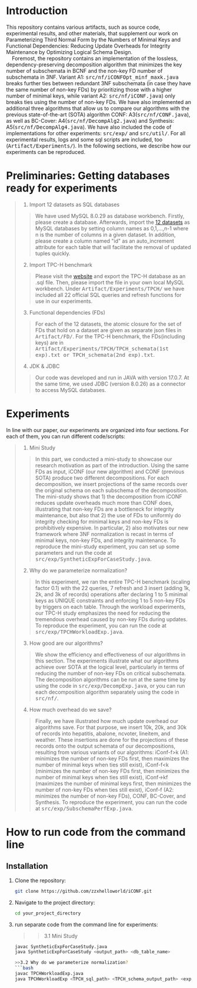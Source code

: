 # Introduction
This repository contains various artifacts, such as source code, experimental results, and other materials, that supplement our work on Parameterizing Third Normal Form by the Numbers of Minimal Keys and Functional Dependencies: Reducing Update Overheads for Integrity Maintenance by Optimizing Logical Schema Design.\
&nbsp;&nbsp;&nbsp;&nbsp;Foremost, the repository contains an implementation of the lossless, dependency-preserving decomposition algorithm that minimizes the key number of subschemata in BCNF and the non-key FD number of subschemata in 3NF. Variant A1: <kbd>src/nf/iCONFOpt_minf_maxk.java</kbd> breaks further ties between redundant 3NF subschemata (in case they have the same number of non-key FDs) by prioritizing those with a higher number of minimal keys, while variant A2: <kbd>src/nf/iCONF.java</kbd>) only breaks ties using the number of non-key FDs. We have also implemented an additional three algorithms that allow us to compare our algorithms with the previous state-of-the-art (SOTA) algorithm CONF: A3(<kbd>src/nf/CONF.java</kbd>), as well as BC-Cover: A4(<kbd>src/nf/DecompAlg2.java</kbd>) and Synthesis: A5(<kbd>src/nf/DecompAlg4.java</kbd>). We have also included the code of implementations for other experiments: <kbd>src/exp/</kbd> and <kbd>src/util/</kbd>. For all experimental results, logs and some sql scripts are included, too (<kbd>Artifact/Experiments/</kbd>). In the following sections, we describe how our experiments can be reproduced. 
# Preliminaries: Getting databases ready for experiments
> 1. Import 12 datasets as SQL databases
>> We have used MySQL 8.0.29 as database workbench. Firstly, please create a database. Afterwards, import the [12 datasets](https://hpi.de/naumann/projects/repeatability/data-profiling/fds.html) as MySQL databases by setting column names as 0,1,...,n-1 where n is the number of columns in a given dataset. In addition, please create a column named "id" as an auto_increment attribute for each table that will facilitate the removal of updated tuples quickly.
> 2. Import TPC-H benchmark
>> Please visit the [website](https://relational.fit.cvut.cz/dataset/TPCH) and export the TPC-H database as an .sql file. Then, please import the file in your own local MySQL workbench. Under <kbd>Artifact/Experiments/TPCH/</kbd> we have included all 22 official SQL queries and refresh functions for use in our experiments.
>3. Functional dependencies (FDs)
>> For each of the 12 datasets, the atomic closure for the set of FDs that hold on a dataset are given as separate json files in <kbd>Artifact/FD/</kbd>. For the TPC-H benchmark, the FDs(including keys) are in <kbd>Artifact/Experiments/TPCH/TPCH_schemata(1st exp).txt or TPCH_schemata(2nd exp).txt</kbd>.
>4. JDK & JDBC
>> Our code was developed and run in JAVA with version 17.0.7. At the same time, we used JDBC (version 8.0.26) as a connector to access MySQL databases.
# Experiments
In line with our paper, our experiments are organized into four sections. For each of them, you can run different code/scripts:
>1. Mini Study
>> In this part, we conducted a mini-study to showcase our research motivation as part of the introduction. Using the same FDs as input, iCONF (our new algorithm) and CONF (previous SOTA) produce two different decompositions. For each decomposition, we insert projections of the same records over the original schema on each subschema of the decomposition. The mini-study shows that 1) the decomposition from iCONF reduces update overheads much more than CONF does, illustrating that non-key FDs are a bottleneck for integrity maintenance, but also that 2) the use of FDs to uniformly do integrity checking for minimal keys and non-key FDs is prohibitively expensive. In particular, 2) also motivates our new framework where 3NF normalization is recast in terms of minimal keys, non-key FDs, and integrity maintenance. To reproduce the mini-study experiment, you can set up some parameters and run the code at <kbd>src/exp/SyntheticExpForCaseStudy.java</kbd>.
>2. Why do we parameterize normalization?
>> In this experiment, we ran the entire TPC-H benchmark (scaling factor 0.1) with the 22 queries, 7 refresh and 3 insert (adding 1k, 2k, and 3k of records) operations after declaring 1 to 5 minimal keys as UNIQUE constraints and enforcing 1 to 5 non-key FDs by triggers on each table. Through the workload experiments, our TPC-H study emphasizes the need for reducing the tremendous overhead caused by non-key FDs during updates. To reproduce the experiment, you can run the code at <kbd>src/exp/TPCHWorkloadExp.java</kbd>.
>3. How good are our algorithms?
>> We show the efficiency and effectiveness of our algorithms in this section. The experiments illustrate what our algorithms achieve over SOTA at the logical level, particularly in terms of reducing the number of non-key FDs on critical subschemata. The decomposition algorithms can be run at the same time by using the code in <kbd>src/exp/DecompExp.java</kbd>, or you can run each decomposition algorithm separately using the code in <kbd>src/nf/</kbd>.
>4. How much overhead do we save?
>> Finally, we have illustrated how much update overhead our algorithms save. For that purpose, we insert 10k, 20k, and 30k of records into hepatitis, abalone, ncvoter, lineitem, and weather. These insertions are done for the projections of these records onto the output schemata of our decompositions, resulting from various variants of our algorithms: iConf-f>k (A1: minimizes the number of non-key FDs first, then maximizes the number of minimal keys when ties still exist), iConf-f<k (minimizes the number of non-key FDs first, then minimizes the number of minimal keys when ties still exist), iConf->kf (maximizes the number of minimal keys first, then minimizes the number of non-key FDs when ties still exist), iConf-f (A2: minimizes the number of non-key FDs), CONF, BC-Cover, and Synthesis. To reproduce the experiment, you can run the code at <kbd>src/exp/SubschemaPerfExp.java</kbd>.
# How to run code from the command line
## Installation

1. Clone the repository:
   ```bash
   git clone https://github.com/zzxhelloworld/iCONF.git
2. Navigate to the project directory:
   ```bash
   cd your_project_directory
   
3. run separate code from the command line for experiments:
   
   >>3.1 Mini Study
   ```bash
   javac SyntheticExpForCaseStudy.java
   java SyntheticExpForCaseStudy <output_path> <db_table_name>

   >>3.2 Why do we parameterize normalization?
   ```bash
   javac TPCHWorkloadExp.java
   java TPCHWorkloadExp <TPCH_sql_path> <TPCH_schema_output_path> <experimental_results_output_path>

   

